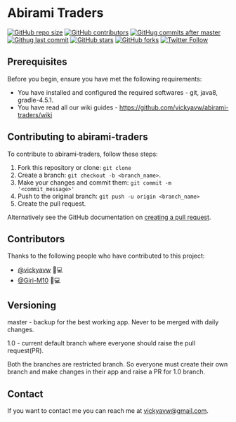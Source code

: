 # Abirami Traders

<!--- These are examples. See https://shields.io for others or to customize this set of shields. You might want to include dependencies, project status and licence info here --->
[![GitHub repo size](https://img.shields.io/github/repo-size/vickyavw/abirami-traders)](https://img.shields.io/github/repo-size/vickyavw/abirami-traders)
[![GitHub contributors](https://img.shields.io/github/contributors/vickyavw/abirami-traders)](https://github.com/vickyavw/abirami-traders/graphs/contributors)
[![GitHug commits after master](https://img.shields.io/github/commits-since/vickyavw/abirami-traders/master)]()
[![Githug last commit](https://img.shields.io/github/last-commit/vickyavw/abirami-traders/1.0)]()
[![GitHub stars](https://img.shields.io/github/stars/vickyavw/abirami-traders?style=social)]()
[![GitHub forks](https://img.shields.io/github/forks/vickyavw/abirami-traders?style=social)]()
[![Twitter Follow](https://img.shields.io/twitter/follow/vickyavw?style=social)](https://twitter.com/vickyavw)

## Prerequisites

Before you begin, ensure you have met the following requirements:
* You have installed and configured the required softwares - git, java8, gradle-4.5.1. 
* You have read all our wiki guides - https://github.com/vickyavw/abirami-traders/wiki

## Contributing to abirami-traders
To contribute to abirami-traders, follow these steps:

1. Fork this repository or clone: `git clone`
2. Create a branch: `git checkout -b <branch_name>`.
3. Make your changes and commit them: `git commit -m '<commit_message>'`
4. Push to the original branch: `git push -u origin <branch_name>`
5. Create the pull request.

Alternatively see the GitHub documentation on [creating a pull request](https://help.github.com/en/github/collaborating-with-issues-and-pull-requests/creating-a-pull-request).

## Contributors

Thanks to the following people who have contributed to this project:

* [@vickyavw](https://github.com/vickyavw) 🎨💻
* [@Giri-M10](https://github.com/Giri-M10) 💼💻

## Versioning
master - backup for the best working app. Never to be merged with daily changes.

1.0 - current default branch where everyone should raise the pull request(PR).

Both the branches are restricted branch. So everyone must create their own branch and make changes in their app and raise a PR for 1.0 branch.

## Contact

If you want to contact me you can reach me at <vickyavw@gmail.com>.
